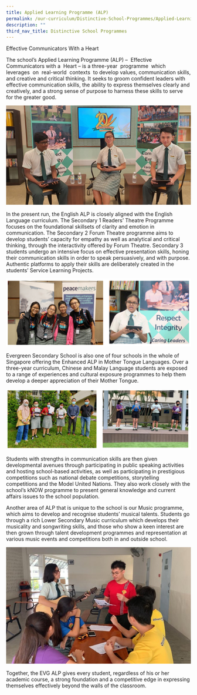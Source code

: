 ```yaml
---
title: Applied Learning Programme (ALP)
permalink: /our-curriculum/Distinctive-School-Programmes/Applied-Learning-Programme-ALP/
description: ""
third_nav_title: Distinctive School Programmes
---
```

Effective Communicators With a Heart

The school’s Applied Learning Programme (ALP) –  Effective  Communicators with a  Heart – is a three-year  programme  which  leverages  on  real-world  contexts  to develop values, communication skills, and creative and critical thinking. It seeks to groom confident leaders with effective communication skills, the ability to express themselves clearly and creatively, and a strong sense of purpose to harness these skills to serve for the greater good.

![](/images/Our%20Curriculum/Distinctive%20School%20Programmes/Applied%20Learning%20Programme/A1.jpg)

In the present run, the English ALP is closely aligned with the English Language curriculum. The Secondary 1 Readers’ Theatre Programme focuses on the foundational skillsets of clarity and emotion in communication. The Secondary 2 Forum Theatre programme aims to develop students’ capacity for empathy as well as analytical and critical thinking, through the interactivity offered by Forum Theatre. Secondary 3 students undergo an intensive focus on effective presentation skills, honing their communication skills in order to speak persuasively, and with purpose. Authentic platforms to apply their skills are deliberately created in the students’ Service Learning Projects.

![](/images/Our%20Curriculum/Distinctive%20School%20Programmes/Applied%20Learning%20Programme/A2.png)


Evergreen Secondary School is also one of four schools in the whole of Singapore offering the Enhanced ALP in Mother Tongue Languages. Over a three-year curriculum, Chinese and Malay Language students are exposed to a range of experiences and cultural exposure programmes to help them develop a deeper appreciation of their Mother Tongue.

![](/images/Our%20Curriculum/Distinctive%20School%20Programmes/Applied%20Learning%20Programme/A3.png)


Students with strengths in communication skills are then given developmental avenues through participating in public speaking activities and hosting school-based activities, as well as participating in prestigious competitions such as national debate competitions, storytelling competitions and the Model United Nations. They also work closely with the school’s kNOW programme to present general knowledge and current affairs issues to the school population.

Another area of ALP that is unique to the school is our Music programme, which aims to develop and recognise students’ musical talents. Students go through a rich Lower Secondary Music curriculum which develops their musicality and songwriting skills, and those who show a keen interest are then grown through talent development programmes and representation at various music events and competitions both in and outside school.

![](/images/Our%20Curriculum/Distinctive%20School%20Programmes/Applied%20Learning%20Programme/A4.jpg)

Together, the EVG ALP gives every student, regardless of his or her academic course, a strong foundation and a competitive edge in expressing themselves effectively beyond the walls of the classroom.